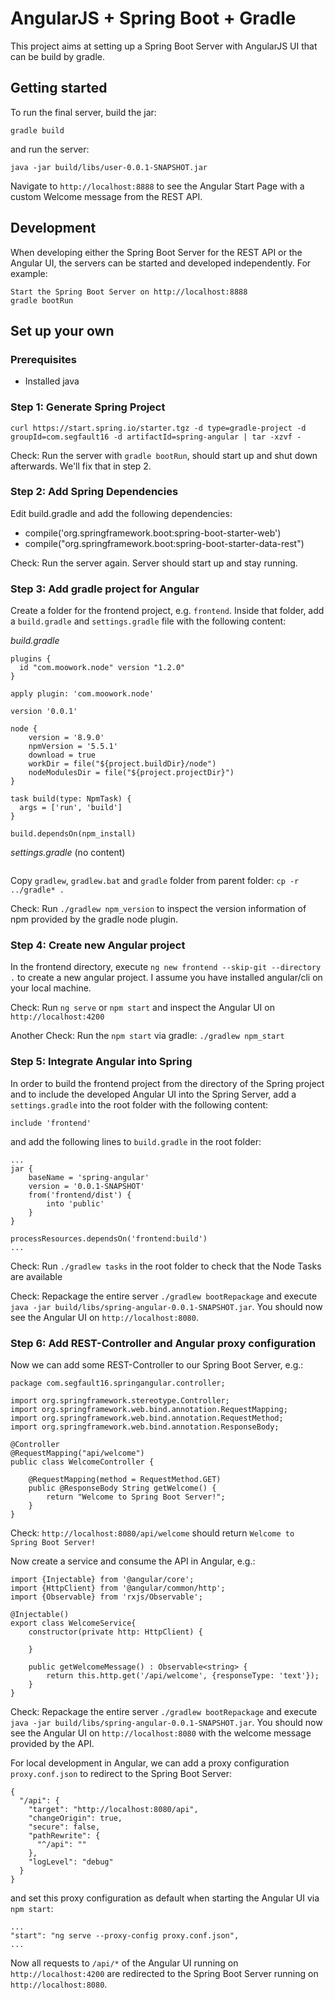 # AngularJS + Spring Boot + Gradle

This project aims at setting up a Spring Boot Server with AngularJS UI that can be build by gradle.

## Getting started

To run the final server, build the jar:

```
gradle build
```

and run the server:

```
java -jar build/libs/user-0.0.1-SNAPSHOT.jar
```

Navigate to `http://localhost:8888` to see the Angular Start Page with a custom Welcome message from the REST API.

## Development

When developing either the Spring Boot Server for the REST API or the Angular UI, the servers can be started and developed independently. For example:

```
Start the Spring Boot Server on http://localhost:8888
gradle bootRun
```

## Set up your own

### Prerequisites

- Installed java

### Step 1: Generate Spring Project

`curl https://start.spring.io/starter.tgz -d type=gradle-project -d groupId=com.segfault16 -d artifactId=spring-angular | tar -xzvf -`

Check: Run the server with `gradle bootRun`, should start up and shut down afterwards. We'll fix that in step 2.

### Step 2: Add Spring Dependencies

Edit build.gradle and add the following dependencies:

- compile('org.springframework.boot:spring-boot-starter-web')
- compile("org.springframework.boot:spring-boot-starter-data-rest")

Check: Run the server again. Server should start up and stay running.

### Step 3: Add gradle project for Angular

Create a folder for the frontend project, e.g. `frontend`.
Inside that folder, add a `build.gradle` and `settings.gradle` file with the following content:

*build.gradle*

```
plugins {
  id "com.moowork.node" version "1.2.0"
}

apply plugin: 'com.moowork.node'
 
version '0.0.1'
 
node {
    version = '8.9.0'
    npmVersion = '5.5.1'
    download = true
    workDir = file("${project.buildDir}/node")
    nodeModulesDir = file("${project.projectDir}")
}
 
task build(type: NpmTask) {
  args = ['run', 'build']
}
 
build.dependsOn(npm_install)
```

*settings.gradle* (no content)

```

```

Copy `gradlew`, `gradlew.bat` and `gradle` folder from parent folder: `cp -r ../gradle* .`

Check: Run `./gradlew npm_version` to inspect the version information of npm provided by the gradle node plugin.

### Step 4: Create new Angular project

In the frontend directory, execute `ng new frontend --skip-git --directory .` to create a new angular project. 
I assume you have installed angular/cli on your local machine.

Check: Run `ng serve` or `npm start` and inspect the Angular UI on `http://localhost:4200`

Another Check: Run the `npm start` via gradle: `./gradlew npm_start`

### Step 5: Integrate Angular into Spring

In order to build the frontend project from the directory of the Spring project and to include the developed Angular UI into the Spring Server, add a `settings.gradle` into the root folder with the following content:

```
include 'frontend'
```

and add the following lines to `build.gradle` in the root folder:

```
...
jar {
	baseName = 'spring-angular'
	version = '0.0.1-SNAPSHOT'
	from('frontend/dist') {
		into 'public'
	}
}

processResources.dependsOn('frontend:build')
...
```

Check: Run `./gradlew tasks` in the root folder to check that the Node Tasks are available

Check: Repackage the entire server `./gradlew bootRepackage` and execute `java -jar build/libs/spring-angular-0.0.1-SNAPSHOT.jar`. You should now see the Angular UI on `http://localhost:8080`.

### Step 6: Add REST-Controller and Angular proxy configuration

Now we can add some REST-Controller to our Spring Boot Server, e.g.:

```
package com.segfault16.springangular.controller;

import org.springframework.stereotype.Controller;
import org.springframework.web.bind.annotation.RequestMapping;
import org.springframework.web.bind.annotation.RequestMethod;
import org.springframework.web.bind.annotation.ResponseBody;

@Controller
@RequestMapping("api/welcome")
public class WelcomeController {

    @RequestMapping(method = RequestMethod.GET)
    public @ResponseBody String getWelcome() {
        return "Welcome to Spring Boot Server!";
    }
}

```

Check: `http://localhost:8080/api/welcome` should return `Welcome to Spring Boot Server!`

Now create a service and consume the API in Angular, e.g.:

```
import {Injectable} from '@angular/core';
import {HttpClient} from '@angular/common/http';
import {Observable} from 'rxjs/Observable';

@Injectable()
export class WelcomeService{
    constructor(private http: HttpClient) {

    }

    public getWelcomeMessage() : Observable<string> {
        return this.http.get('/api/welcome', {responseType: 'text'});
    }
}
```

Check: Repackage the entire server `./gradlew bootRepackage` and execute `java -jar build/libs/spring-angular-0.0.1-SNAPSHOT.jar`. You should now see the Angular UI on `http://localhost:8080` with the welcome message provided by the API.

For local development in Angular, we can add a proxy configuration `proxy.conf.json` to redirect to the Spring Boot Server:

```
{
  "/api": {
    "target": "http://localhost:8080/api",
    "changeOrigin": true,
    "secure": false,
    "pathRewrite": {
      "^/api": ""
    },
    "logLevel": "debug"
  }
}
```

and set this proxy configuration as default when starting the Angular UI via `npm start`:

```
...
"start": "ng serve --proxy-config proxy.conf.json",
...
```

Now all requests to `/api/*` of the Angular UI running on `http://localhost:4200` are redirected to the Spring Boot Server running on `http://localhost:8080`.

